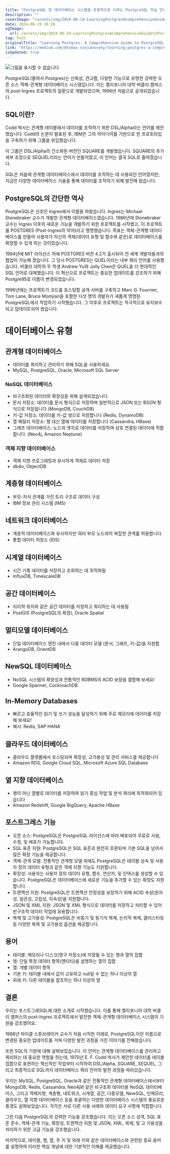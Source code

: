 ```yaml
---
title: "PostgreSQL 및 데이터베이스 시스템을 포괄적으로 다루는 PostgreSQL 학습 안내서 파트 2"
description: ""
coverImage: "/assets/img/2024-06-19-LearningPostgresAComprehensiveGuidetoPostgreSQLandDatabaseSystemsPart2_0.png"
date: 2024-06-19 16:26
ogImage:
  url: /assets/img/2024-06-19-LearningPostgresAComprehensiveGuidetoPostgreSQLandDatabaseSystemsPart2_0.png
tag: Tech
originalTitle: "Learning Postgres: A Comprehensive Guide to PostgreSQL and Database Systems (Part 2)"
link: "https://medium.com/@tomas-svojanovsky/learning-postgres-a-comprehensive-guide-to-postgresql-and-database-systems-part-2-dc7e63510385"
isUpdated: true
---
```


![그림을 표시할 수 없습니다](/assets/img/2024-06-19-LearningPostgresAComprehensiveGuidetoPostgreSQLandDatabaseSystemsPart2_0.png)

PostgreSQL(줄여서 Postgres)는 신뢰성, 견고함, 다양한 기능으로 유명한 강력한 오픈 소스 객체-관계형 데이터베이스 시스템입니다. 이는 캘리포니아 대학 버클리 캠퍼스의 post-Ingres 프로젝트의 일환으로 개발되었으며, 1996년 처음으로 공개되었습니다.

## SQL이란?

Codd 박사는 관계형 테이블에서 데이터를 조작하기 위한 DSL/Alpha라는 언어를 제안했습니다. Codd의 논문이 발표된 후, IBM은 그의 아이디어를 기반으로 한 프로토타입을 구축하기 위해 그룹을 위임했습니다.

<!-- cozy-coder - 수평 -->

<ins class="adsbygoogle"
     style="display:block"
     data-ad-client="ca-pub-4877378276818686"
     data-ad-slot="1107185301"
     data-ad-format="auto"
     data-full-width-responsive="true"></ins>

<script>
     (adsbygoogle = window.adsbygoogle || []).push({});
</script>

이 그룹은 DSL/Alpha의 간소화된 버전인 SQUARE를 개발했습니다. SQUARE의 추가 세부 조정으로 SEQUEL이라는 언어가 만들어졌고, 이 언어는 결국 SQL로 줄여졌습니다.

SQL은 처음에 관계형 데이터베이스에서 데이터를 조작하는 데 사용되던 언어였지만, 지금은 다양한 데이터베이스 기술을 통해 데이터를 조작하기 위해 발전해 왔습니다.

## PostgreSQL의 간단한 역사

PostgreSQL은 선조인 Ingres에서 이름을 따왔습니다. Ingres는 Michael Stonebraker 교수가 개발한 관계형 데이터베이스였습니다. 1986년에 Stonebraker 교수는 Ingres 이후의 새로운 기능을 개발하기 위한 프로젝트를 시작했고, 이 프로젝트를 POSTGRES (Post-Ingres의 약어)라고 명명했습니다. 목표는 객체-관계형 데이터베이스를 만들어 사용자가 자신의 객체(데이터 유형 및 함수와 같은)로 데이터베이스를 확장할 수 있게 하는 것이었습니다.

<!-- cozy-coder - 수평 -->

<ins class="adsbygoogle"
     style="display:block"
     data-ad-client="ca-pub-4877378276818686"
     data-ad-slot="1107185301"
     data-ad-format="auto"
     data-full-width-responsive="true"></ins>

<script>
     (adsbygoogle = window.adsbygoogle || []).push({});
</script>

1994년에 MIT 라이선스 하에 POSTGRES 버전 4.2가 출시되어 전 세계 개발자들과의 협업이 가능해 졌습니다. 그 당시 POSTGRES는 QUEL이라는 내부 쿼리 언어를 사용했습니다. 버클리 대학의 두 학생 Andrew Yu와 Jolly Chen은 QUEL을 더 현대적인 SQL 언어로 대체했습니다. 이 혁신으로 프로젝트는 중요한 업데이트를 강조하기 위해 Postgre95로 이름이 변경되었습니다.

1996년에는 프로젝트가 코드를 호스팅할 공개 서버를 구축하고 Marc G. Fournier, Tom Lane, Bruce Momjian을 포함한 다섯 명의 개발자가 새롭게 명명된 PostgreSQL에서 작업하기 시작했습니다. 그 이후로 프로젝트는 적극적으로 유지보수되고 업데이트되어 왔습니다.

# 데이터베이스 유형

## 관계형 데이터베이스

<!-- cozy-coder - 수평 -->

<ins class="adsbygoogle"
     style="display:block"
     data-ad-client="ca-pub-4877378276818686"
     data-ad-slot="1107185301"
     data-ad-format="auto"
     data-full-width-responsive="true"></ins>

<script>
     (adsbygoogle = window.adsbygoogle || []).push({});
</script>

- 데이터를 쿼리하고 관리하기 위해 SQL을 사용하세요.
- MySQL, PostgreSQL, Oracle, Microsoft SQL Server

### NoSQL 데이터베이스

- 비구조화된 데이터와 확장성을 위해 설계되었습니다.
- 문서 저장소: 데이터를 문서 형식으로 저장하며 일반적으로 JSON 또는 BSON 형식으로 저장됩니다 (MongoDB, CouchDB)
- 키-값 저장소: 데이터를 키-값 쌍으로 저장합니다 (Redis, DynamoDB)
- 열 패밀리 저장소: 행 대신 열에 데이터를 저장합니다 (Cassandra, HBase)
- 그래프 데이터베이스: 노드와 엣지로 데이터를 저장하며 상호 연결된 데이터에 적합합니다. (Neo4j, Amazon Neptune)

### 객체 지향 데이터베이스

<!-- cozy-coder - 수평 -->

<ins class="adsbygoogle"
     style="display:block"
     data-ad-client="ca-pub-4877378276818686"
     data-ad-slot="1107185301"
     data-ad-format="auto"
     data-full-width-responsive="true"></ins>

<script>
     (adsbygoogle = window.adsbygoogle || []).push({});
</script>

- 객체 지향 프로그래밍과 유사하게 객체로 데이터 저장
- db4o, ObjectDB

## 계층형 데이터베이스

- 부모-자식 관계를 가진 트리 구조로 데이터 구성
- IBM 정보 관리 시스템 (IMS)

## 네트워크 데이터베이스

<!-- cozy-coder - 수평 -->

<ins class="adsbygoogle"
     style="display:block"
     data-ad-client="ca-pub-4877378276818686"
     data-ad-slot="1107185301"
     data-ad-format="auto"
     data-full-width-responsive="true"></ins>

<script>
     (adsbygoogle = window.adsbygoogle || []).push({});
</script>

- 계층적 데이터베이스와 유사하지만 여러 부모 노드와의 복잡한 관계를 허용합니다.
- 통합 데이터 저장소 (IDS)

## 시계열 데이터베이스

- 시간 기록 데이터를 저장하고 조회하는 데 최적화됨
- InfluxDB, TimescaleDB

## 공간 데이터베이스

<!-- cozy-coder - 수평 -->

<ins class="adsbygoogle"
     style="display:block"
     data-ad-client="ca-pub-4877378276818686"
     data-ad-slot="1107185301"
     data-ad-format="auto"
     data-full-width-responsive="true"></ins>

<script>
     (adsbygoogle = window.adsbygoogle || []).push({});
</script>

- 지리적 위치와 같은 공간 데이터를 저장하고 쿼리하는 데 사용됨
- PostGIS (PostgreSQL의 확장), Oracle Spatial

## 멀티모델 데이터베이스

- 단일 데이터베이스 엔진 내에서 다중 데이터 모델 (문서, 그래프, 키-값)을 지원함
- ArangoDB, OrientDB

## NewSQL 데이터베이스

<!-- cozy-coder - 수평 -->

<ins class="adsbygoogle"
     style="display:block"
     data-ad-client="ca-pub-4877378276818686"
     data-ad-slot="1107185301"
     data-ad-format="auto"
     data-full-width-responsive="true"></ins>

<script>
     (adsbygoogle = window.adsbygoogle || []).push({});
</script>

- NoSQL 시스템의 확장성과 전통적인 RDBMS의 ACID 보장을 결합해 보세요!
- Google Spanner, CockroachDB

## In-Memory Databases

- 빠르고 효율적인 읽기 및 쓰기 성능을 달성하기 위해 주로 메모리에 데이터를 저장해 보세요!
- 예시: Redis, SAP HANA

## 클라우드 데이터베이스

<!-- cozy-coder - 수평 -->

<ins class="adsbygoogle"
     style="display:block"
     data-ad-client="ca-pub-4877378276818686"
     data-ad-slot="1107185301"
     data-ad-format="auto"
     data-full-width-responsive="true"></ins>

<script>
     (adsbygoogle = window.adsbygoogle || []).push({});
</script>

- 클라우드 플랫폼에서 호스팅되며 확장성, 고가용성 및 관리 서비스를 제공합니다
- Amazon RDS, Google Cloud SQL, Microsoft Azure SQL Database

## 열 지향 데이터베이스

- 행이 아닌 열별로 데이터를 저장하여 읽기 중심 작업 및 분석 쿼리에 최적화되어 있습니다
- Amazon Redshift, Google BigQuery, Apache HBase

## 포스트그레스 기능

<!-- cozy-coder - 수평 -->

<ins class="adsbygoogle"
     style="display:block"
     data-ad-client="ca-pub-4877378276818686"
     data-ad-slot="1107185301"
     data-ad-format="auto"
     data-full-width-responsive="true"></ins>

<script>
     (adsbygoogle = window.adsbygoogle || []).push({});
</script>

- 오픈 소스: PostgreSQL은 PostgreSQL 라이선스에 따라 배포되어 무료로 사용, 수정, 및 배포가 가능합니다.
- SQL 표준 지원: PostgreSQL은 SQL 표준과 완전히 호환되며 기본 SQL을 넘어서 많은 확장 기능을 제공합니다.
- 객체-관계 모델: 전통적인 관계형 모델 외에도 PostgreSQL은 테이블 상속 및 사용자 정의 데이터 유형과 같은 객체 지향 기능도 지원합니다.
- 확장성: 사용자는 사용자 정의 데이터 유형, 함수, 연산자, 및 인덱스를 생성할 수 있습니다. PostgreSQL은 데이터베이스에 새로운 기능을 추가할 수 있는 확장도 지원합니다.
- 트랜잭션 지원: PostgreSQL은 트랜잭션 안정성을 보장하기 위해 ACID 속성(원자성, 일관성, 고립성, 지속성)을 지원합니다.
- JSON 및 XML 지원: JSON 및 XML 형식으로 데이터를 저장하고 처리할 수 있어 반구조적 데이터 작업에 유용합니다.
- 복제 및 고가용성: PostgreSQL은 비동기 및 동기식 복제, 논리적 복제, 클러스터링 등 다양한 복제 및 고가용성 옵션을 제공합니다.

## 용어

- 테이블: 메모리나 디스크(영구 저장소)에 저장될 수 있는 행과 열의 집합
- 행: 단일 특정 데이터 항목(엔티티)을 설명하는 열의 집합
- 열: 개별 데이터 항목
- 기본 키: 테이블 내에서 값이 고유하고 null일 수 없는 하나 이상의 열
- 외래 키: 다른 테이블을 참조하는 하나 이상의 열

## 결론

<!-- cozy-coder - 수평 -->

<ins class="adsbygoogle"
     style="display:block"
     data-ad-client="ca-pub-4877378276818686"
     data-ad-slot="1107185301"
     data-ad-format="auto"
     data-full-width-responsive="true"></ins>

<script>
     (adsbygoogle = window.adsbygoogle || []).push({});
</script>

우리는 포스트그레SQL에 대한 소개로 시작했습니다. 이를 통해 캘리포니아 대학 버클리 캠퍼스의 post-Ingres 프로젝트에서 발전한 객체-관계형 데이터베이스 시스템의 기원을 강조했어요.

1986년 마이클 스톤브레이커 교수가 처음 시작한 이래로, PostgreSQL이란 이름으로 변경된 중요한 업데이트를 거쳐 다양한 발전 과정을 거친 이야기를 전해왔습니다.

또한 SQL의 기원에 대해 살펴보았습니다. 이 언어는 관계형 데이터베이스를 관리하고 쿼리하는 데 중요한 역할을 하는데, 1970년 E. F. Codd 박사가 제안한 데이터를 테이블 집합으로 표현하는 혁신적인 작업부터 시작하여 DSL/Alpha, SQUARE, SEQUEL, 그리고 최종적으로 SQL까지 데이터베이스 쿼리 언어의 발전 과정을 따라갔습니다.

우리는 MySQL, PostgreSQL, Oracle과 같은 전통적인 관계형 데이터베이스에서부터 MongoDB, Redis, Cassandra, Neo4j와 같은 비구조화 데이터용 NoSQL 데이터베이스, 그리고 객체지향, 계층형, 네트워크, 시계열, 공간, 다중모델, NewSQL, 인메모리, 클라우드, 열 지향 데이터베이스 등을 포괄하는 다양한 데이터베이스 시스템의 풍요로운 풍경도 살펴보았습니다. 각각은 서로 다른 사용 사례와 데이터 요구 사항에 적합합니다.

<!-- cozy-coder - 수평 -->

<ins class="adsbygoogle"
     style="display:block"
     data-ad-client="ca-pub-4877378276818686"
     data-ad-slot="1107185301"
     data-ad-format="auto"
     data-full-width-responsive="true"></ins>

<script>
     (adsbygoogle = window.adsbygoogle || []).push({});
</script>

그런 다음 PostgreSQL의 강력한 기능을 강조했습니다. 이는 오픈 소스 성격, SQL 표준 준수, 객체-관계 기능, 확장성, 트랜잭션 지원 및 JSON, XML, 복제, 및 고 가용성을 처리하기 위한 고급 기능을 강조했습니다.

마지막으로, 테이블, 행, 열, 주 키 및 외래 키와 같은 데이터베이스와 관련된 중요 용어를 설명하여 이러한 핵심 개념에 대한 기본적인 이해를 제공했습니다.
